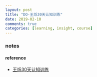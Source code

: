 ```yaml
---
layout: post
title: "DO-王烁30天认知训练"
date: 2019-02-10
comments: true
categories: [learning, insight, course]
---
```


### notes 



#### reference
* [王烁30天认知训练](http://m.learn.caixin.com/m/30day_2019/?orderSn=CP2019012923360184778&from=singlemessage&isappinstalled=0)